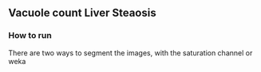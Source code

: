## Vacuole count Liver Steaosis

### How to run

There are two ways to segment the images, with the saturation channel or weka

